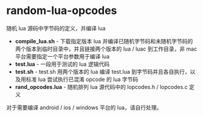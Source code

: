 # random-lua-opcodes

随机 lua 源码中字节码的定义，并编译 lua

* **compile_lua.sh** - 下载指定版本 lua 并编译已随机字节码和未随机字节码的两个版本到临时目录中，并且链接两个版本的 lua / luac 到工作目录，非 mac 平台需要指定一个平台参数用于编译 lua
* **test.lua** - 一段用于测试的 lua 逻辑代码
* **test.sh** - test.sh 用两个版本的 lua 编译 test.lua 到字节码并且各自执行，以及用标准 lua 尝试执行已混淆 opcode 的 lua 字节码
* **rand_opcodes.lua** - 随机排列 lua 源代码中的 lopcodes.h / lopcodes.c 定义

对于需要编译 android / ios / windows 平台的 lua，请自行处理。